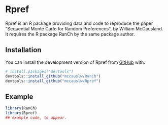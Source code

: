 
# Rpref

<!-- badges: start -->
<!-- badges: end -->

Rpref is an R package providing data and code to reproduce the paper
"Sequential Monte Carlo for Random Preferences", by William McCausland.
It requires the R package RanCh by the same package author.

## Installation

You can install the development version of Rpref from [GitHub](https://github.com/) with:

``` r
# install.packages("devtools")
devtools::install_github("mccauslw/RanCh")
devtools::install_github("mccauslw/Rpref")
```

## Example

``` r
library(RanCh)
library(Rpref)
## example code, to appear.
```

